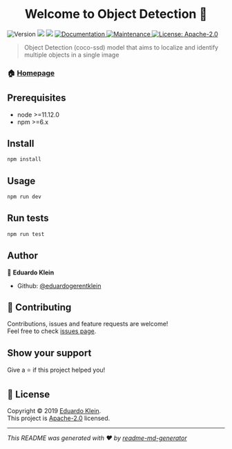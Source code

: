 <h1 align="center">Welcome to Object Detection 👋</h1>
<p>
  <img alt="Version" src="https://img.shields.io/badge/version-1.0.0-blue.svg?cacheSeconds=2592000" />
  <img src="https://img.shields.io/badge/node-%3E%3D11.12.0-blue.svg" />
  <img src="https://img.shields.io/badge/npm-%3E%3D6.x-blue.svg" />
  <a href="https://github.com/eduardogerentklein/tfjs-object-detection#readme" target="_blank">
    <img alt="Documentation" src="https://img.shields.io/badge/documentation-yes-brightgreen.svg" />
  </a>
  <a href="https://github.com/eduardogerentklein/tfjs-object-detection/graphs/commit-activity" target="_blank">
    <img alt="Maintenance" src="https://img.shields.io/badge/Maintained%3F-yes-green.svg" />
  </a>
  <a href="https://github.com/eduardogerentklein/tfjs-object-detection/blob/master/LICENSE" target="_blank">
    <img alt="License: Apache-2.0" src="https://img.shields.io/badge/License-Apache-2.0-yellow.svg" />
  </a>
</p>

> Object Detection (coco-ssd) model that aims to localize and identify multiple objects in a single image

### 🏠 [Homepage](https://github.com/eduardogerentklein/tfjs-object-detection#readme)

## Prerequisites

- node >=11.12.0
- npm >=6.x

## Install

```sh
npm install
```

## Usage

```sh
npm run dev  
```

## Run tests

```sh
npm run test
```

## Author

👤 **Eduardo Klein**

* Github: [@eduardogerentklein](https://github.com/eduardogerentklein)

## 🤝 Contributing

Contributions, issues and feature requests are welcome!<br />Feel free to check [issues page](https://github.com/eduardogerentklein/tfjs-object-detection/issues).

## Show your support

Give a ⭐️ if this project helped you!

## 📝 License

Copyright © 2019 [Eduardo Klein](https://github.com/eduardogerentklein).<br />
This project is [Apache-2.0](https://github.com/eduardogerentklein/tfjs-object-detection/blob/master/LICENSE) licensed.

***
_This README was generated with ❤️ by [readme-md-generator](https://github.com/kefranabg/readme-md-generator)_